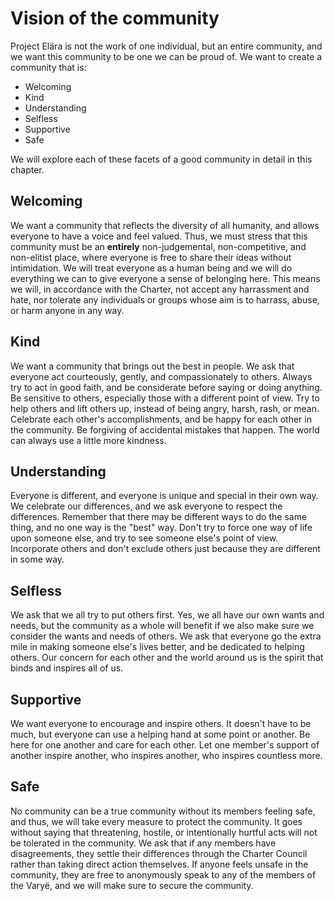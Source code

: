 # Vision of the community

Project Elära is not the work of one individual, but an entire community, and we want this community to be one we can be proud of. We want to create a community that is:

- Welcoming
- Kind
- Understanding
- Selfless
- Supportive
- Safe

We will explore each of these facets of a good community in detail in this chapter.

## Welcoming

We want a community that reflects the diversity of all humanity, and allows everyone to have a voice and feel valued. Thus, we must stress that this community must be an **entirely** non-judgemental, non-competitive, and non-elitist place, where everyone is free to share their ideas without intimidation. We will treat everyone as a human being and we will do everything we can to give everyone a sense of belonging here. This means we will, in accordance with the Charter, not accept any harrassment and hate, nor tolerate any individuals or groups whose aim is to harrass, abuse, or harm anyone in any way.

## Kind

We want a community that brings out the best in people. We ask that everyone act courteously, gently, and compassionately to others. Always try to act in good faith, and be considerate before saying or doing anything. Be sensitive to others, especially those with a different point of view. Try to help others and lift others up, instead of being angry, harsh, rash, or mean. Celebrate each other's accomplishments, and be happy for each other in the community. Be forgiving of accidental mistakes that happen. The world can always use a little more kindness.

## Understanding

Everyone is different, and everyone is unique and special in their own way. We celebrate our differences, and we ask everyone to respect the differences. Remember that there may be different ways to do the same thing, and no one way is the "best" way. Don't try to force one way of life upon someone else, and try to see someone else's point of view. Incorporate others and don't exclude others just because they are different in some way.

## Selfless

We ask that we all try to put others first. Yes, we all have our own wants and needs, but the community as a whole will benefit if we also make sure we consider the wants and needs of others. We ask that everyone go the extra mile in making someone else's lives better, and be dedicated to helping others. Our concern for each other and the world around us is the spirit that binds and inspires all of us.

## Supportive

We want everyone to encourage and inspire others. It doesn't have to be much, but everyone can use a helping hand at some point or another. Be here for one another and care for each other. Let one member's support of another inspire another, who inspires another, who inspires countless more.

## Safe

No community can be a true community without its members feeling safe, and thus, we will take every measure to protect the community. It goes without saying that threatening, hostile, or intentionally hurtful acts will not be tolerated in the community. We ask that if any members have disagreements, they settle their differences through the Charter Council rather than taking direct action themselves. If anyone feels unsafe in the community, they are free to anonymously speak to any of the members of the Varyë, and we will make sure to secure the community.
